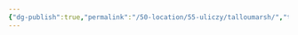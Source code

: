 ```yaml
---
{"dg-publish":true,"permalink":"/50-location/55-uliczy/talloumarsh/","tags":["локация/улица"]}
---
```


